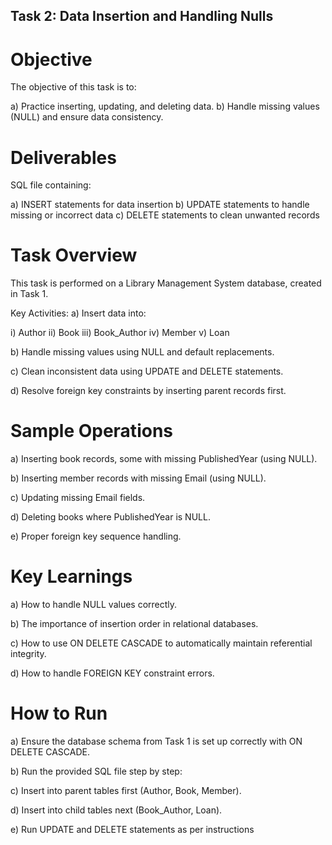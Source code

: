 ## Task 2: Data Insertion and Handling Nulls
# Objective
The objective of this task is to:

a) Practice inserting, updating, and deleting data.
b) Handle missing values (NULL) and ensure data consistency.
#  Deliverables
SQL file containing:

a) INSERT statements for data insertion
b) UPDATE statements to handle missing or incorrect data
c) DELETE statements to clean unwanted records
# Task Overview
This task is performed on a Library Management System database, created in Task 1.

Key Activities:
a) Insert data into:

i) Author
ii) Book
iii) Book_Author
iv) Member
v) Loan

b) Handle missing values using NULL and default replacements.

c) Clean inconsistent data using UPDATE and DELETE statements.

d) Resolve foreign key constraints by inserting parent records first.

# Sample Operations
a) Inserting book records, some with missing PublishedYear (using NULL).

b) Inserting member records with missing Email (using NULL).

c) Updating missing Email fields.

d) Deleting books where PublishedYear is NULL.

e) Proper foreign key sequence handling.

# Key Learnings
a) How to handle NULL values correctly.

b) The importance of insertion order in relational databases.

c) How to use ON DELETE CASCADE to automatically maintain referential integrity.

d) How to handle FOREIGN KEY constraint errors.

# How to Run
a) Ensure the database schema from Task 1 is set up correctly with ON DELETE CASCADE.

b) Run the provided SQL file step by step:

c) Insert into parent tables first (Author, Book, Member).

d) Insert into child tables next (Book_Author, Loan).

e) Run UPDATE and DELETE statements as per instructions
